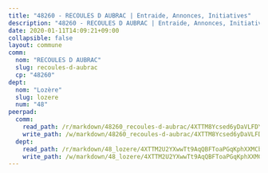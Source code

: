 ```yaml
---
title: "48260 - RECOULES D AUBRAC | Entraide, Annonces, Initiatives"
description: "48260 - RECOULES D AUBRAC | Entraide, Annonces, Initiatives"
date: 2020-01-11T14:09:21+09:00
collapsible: false
layout: commune
comm:
  nom: "RECOULES D AUBRAC"
  slug: recoules-d-aubrac
  cp: "48260"
dept:
  nom: "Lozère"
  slug: lozere
  num: "48"
peerpad:
  comm:
    read_path: /r/markdown/48260_recoules-d-aubrac/4XTTM8Ycsed6yDaVLFDYwdEsKaMRzNGKYMy6j2as81UxPfEDQ
    write_path: /w/markdown/48260_recoules-d-aubrac/4XTTM8Ycsed6yDaVLFDYwdEsKaMRzNGKYMy6j2as81UxPfEDQ-K3TgTgUnbhZPYuHSA42RExcTBkrH47L2gtqJ1BFmgi5r4FSGxXdpiSLxPY4YCi9u2otSNXQ6Riz8u7L7nAXvM4FMsGoudNGSCvJZaANe5vyVDpAPBKMuSNtreUHhrw7uG4Ez57p6
  dept:
    read_path: /r/markdown/48_lozere/4XTTM2U2YXwwTt9AqQBFToaPGqKphXXMCbRQJd3ieCWApZKhp
    write_path: /w/markdown/48_lozere/4XTTM2U2YXwwTt9AqQBFToaPGqKphXXMCbRQJd3ieCWApZKhp-K3TgU8LFw2VbEvF8YT63nrQb5nBCHp3LkChLkTGaYr9v91U6euBJvc2gC6ZE26iQLtBcf6bgLU5YQs5jKcnyLY5qYAH3MFy4H4ZDybCAkb97J6HGTY7nKmFopGDHEk7j5murpeJa
---
```


